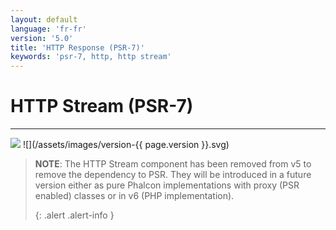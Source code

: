 ```yaml
---
layout: default
language: 'fr-fr'
version: '5.0'
title: 'HTTP Response (PSR-7)'
keywords: 'psr-7, http, http stream'
---
```


# HTTP Stream (PSR-7)
- - -
![](/assets/images/document-status-stable-success.svg) ![](/assets/images/version-{{ page.version }}.svg)

> **NOTE**: The HTTP Stream component has been removed from v5 to remove the dependency to PSR. They will be introduced in a future version either as pure Phalcon implementations with proxy (PSR enabled) classes or in v6 (PHP implementation). 
> 
> {: .alert .alert-info }

